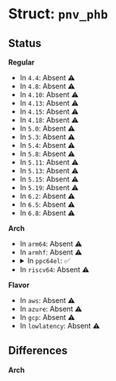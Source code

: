 # Struct: <code>pnv_phb</code>

## Status
<b>Regular</b>
<ul>
<li>
In <code>4.4</code>: Absent ⚠️
</li>
<li>
In <code>4.8</code>: Absent ⚠️
</li>
<li>
In <code>4.10</code>: Absent ⚠️
</li>
<li>
In <code>4.13</code>: Absent ⚠️
</li>
<li>
In <code>4.15</code>: Absent ⚠️
</li>
<li>
In <code>4.18</code>: Absent ⚠️
</li>
<li>
In <code>5.0</code>: Absent ⚠️
</li>
<li>
In <code>5.3</code>: Absent ⚠️
</li>
<li>
In <code>5.4</code>: Absent ⚠️
</li>
<li>
In <code>5.8</code>: Absent ⚠️
</li>
<li>
In <code>5.11</code>: Absent ⚠️
</li>
<li>
In <code>5.13</code>: Absent ⚠️
</li>
<li>
In <code>5.15</code>: Absent ⚠️
</li>
<li>
In <code>5.19</code>: Absent ⚠️
</li>
<li>
In <code>6.2</code>: Absent ⚠️
</li>
<li>
In <code>6.5</code>: Absent ⚠️
</li>
<li>
In <code>6.8</code>: Absent ⚠️
</li>
</ul>
<b>Arch</b>
<ul>
<li>
In <code>arm64</code>: Absent ⚠️
</li>
<li>
In <code>armhf</code>: Absent ⚠️
</li>
<li>
<details>
<summary>In <code>ppc64el</code>: ✅</summary>

```c
struct pnv_phb {
    struct pci_controller *hose;
    enum pnv_phb_type type;
    enum pnv_phb_model model;
    u64 hub_id;
    u64 opal_id;
    int flags;
    void *regs;
    u64 regs_phys;
    int initialized;
    spinlock_t lock;
    int has_dbgfs;
    struct dentry *dbgfs;
    unsigned int msi_base;
    unsigned int msi32_support;
    struct msi_bitmap msi_bmp;
    int (*msi_setup)(struct pnv_phb *, struct pci_dev *, unsigned int, unsigned int, unsigned int, struct msi_msg *);
    void (*dma_dev_setup)(struct pnv_phb *, struct pci_dev *);
    int (*init_m64)(struct pnv_phb *);
    int (*get_pe_state)(struct pnv_phb *, int);
    void (*freeze_pe)(struct pnv_phb *, int);
    int (*unfreeze_pe)(struct pnv_phb *, int, int);
    struct (anon) ioda;
    unsigned int diag_data_size;
    u8 *diag_data;
};
```
</details>
</li>
<li>
In <code>riscv64</code>: Absent ⚠️
</li>
</ul>
<b>Flavor</b>
<ul>
<li>
In <code>aws</code>: Absent ⚠️
</li>
<li>
In <code>azure</code>: Absent ⚠️
</li>
<li>
In <code>gcp</code>: Absent ⚠️
</li>
<li>
In <code>lowlatency</code>: Absent ⚠️
</li>
</ul>

## Differences
<b>Arch</b>
<ul>
</ul>
